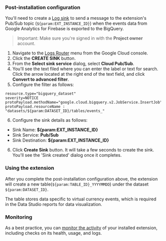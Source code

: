 
### Post-installation configuration

You'll need to create a [Log sink](https://cloud.google.com/logging/docs/export/) to send a message to the extension's Pub/Sub topic (`${param:EXT_INSTANCE_ID}`) when the events data from Google Analytics for Firebase is exported to the BigQuery.

> Important: Make sure you're signed in with the **Project owner** account.

1. Navigate to the [Logs Router](https://console.cloud.google.com/logs/exports?project=${param:PROJECT_ID}) menu from the Google Cloud console.
2. Click the **CREATE SINK** button.
3. From the **Select sink service** dialog, select **Cloud Pub/Sub**.
4. You'll see the text filed where you can enter the label or text for search. Click the arrow located at the right end of the text field, and click **Convert to advanced filter**.
5. Configure the filter as follows:
```
resource.type="bigquery_dataset"
severity=NOTICE
protoPayload.methodName="google.cloud.bigquery.v2.JobService.InsertJob"
protoPayload.resourceName : "datasets/${param:DATASET_ID}/tables/events_"
```
6. Configure the sink details as follows:
* Sink Name: **${param:EXT_INSTANCE_ID}**
* Sink Service: **Pub/Sub**
* Sink Destination: **${param:EXT_INSTANCE_ID}**

6. Click **Create Sink** button. It will take a few seconds to create the sink. You'll see the 'Sink created' dialog once it completes.

### Using the extension

After you complete the post-installation configuration above, the extension will create a new table(`${param:TABLE_ID}_YYYYMMDD`) under the dataset `${param:DATASET_ID}`. 

The table stores data specific to virtual currency events, which is required in the Data Studio reports for data visualization.

### Monitoring

As a best practice, you can [monitor the activity](https://firebase.google.com/docs/extensions/manage-installed-extensions#monitor) of your installed extension, including checks on its health, usage, and logs.
